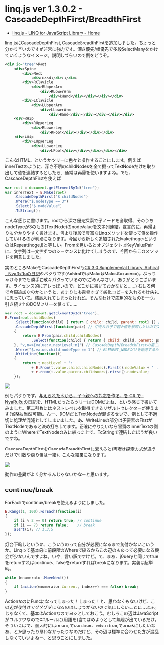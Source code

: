 # linq.js ver 1.3.0.2 - CascadeDepthFirst/BreadthFirst

* [linq.js - LINQ for JavaScript Library - Home](http://linqjs.codeplex.com/)

linq.jsにCascadeDepthFirst, CascadeBreadthFirstを追加しました。ちょっと分かり辛いのですが非常に強力です。深さ優先/幅優先で多段SelectManyをかけていくようなイメージ。説明しづらいので例をどうぞ。

```xml
<div id="tree">Root
    <div>Spine
        <div>Neck
            <div>Head</div></div>
        <div>RClavicle
            <div>RUpperArm
                <div>RLowerArm
                    <div>RHand</div></div></div></div>
        <div>LClavicle
            <div>LUpperArm
                <div>LLowerArm
                    <div>Hand</div></div></div></div></div>
    <div>RHip
        <div>RUpperLeg
            <div>RLowerLeg
                <div>RFoot</div></div></div></div>
    <div>LHip
        <div>LUpperLeg
            <div>LLowerLeg
                <div>LFoot</div></div></div></div></div>
```

こんなHTML、というかツリーに色々と操作することにします。例えばinnerTextのように、深さ不明のchildNodesを全て掘ってTextNodeだけを取り出して値を連結するとしたら、通常は再帰を使いますよね。でも、CascadeDepthFirstを使えば

```javascript
var root = document.getElementById("tree");
var innerText = E.Make(root)
    .CascadeDepthFirst("$.childNodes")
    .Where("$.nodeType == 3")
    .Select("$.nodeValue")
    .ToString();
```

こんな感じに書けます。rootから深さ優先探索で子ノードを全取得、そのうちnodeTypeが3のもの(TextNode)のnodeValueを文字列連結。宣言的に、再帰よりも分かりやすく書けます。何より後段で豊富なLinqメソッドを使って値を操作していけるのが利点になります。今回から新しく追加されたMake(hoge)というのはRepeat(hoge,1)と等しい。Fromを用いるとオブジェクトはKeyValuePairに、文字列は一文字ずつのシーケンスに化けてしまうので、今回からこのメソッドを用意しました。

実のところMakeもCascadeDepthFirstも[C# 3.0 Supplemental Library: Achiral - NyaRuRuの日記](http://d.hatena.ne.jp/NyaRuRu/20080115/p1)のパクりです(AchiralではMakeはMake.Sequence)。ぶっちゃけ今までも勝手に散々パクッているので(ごめんなさい、ありがとうございます。ライセンス的にアレっぽいので、どこかに書いておかないと……) むしろ何で今更追加なのかというと、あまりにも露骨すぎて劣化コピーを入れるのは失礼に思っていて。結局入れてしまったけれど。そんなわけで応用的なものを一つ。引き続き↑のDOMツリーを使って……

```javascript
var root = document.getElementById("tree");
E.From(root.childNodes)
    .Select(function(child) { return { child: child, parent: root} }) // 外部の値を取りこむ時は文字列ラムダ式は使えません
    .CascadeDepthFirst(function(pair) // 中を入れ子で親の値を参照したいので文字列ラムダ式は不可
    {
        return E.From(pair.child.childNodes)
            .Select(function(child) { return { child: child, parent: pair.child} });
    }, "v,n=>{value:v,nestLevel:n}") // CascadeDepth/BreadthFirstの第二引数はネストレベルを利用可能
    .Where("$.value.child.nodeType == 1") // ELEMENT_NODEだけを取得するためフィルタ
    .WriteLine(function(t)
    {
        return t.nestLevel + ':'
            + E.From(t.value.child.childNodes).First().nodeValue + ' . '
            + E.From(t.value.parent.childNodes).First().nodeValue;
    });
```

<p class="noindent">
	<img src="http://neue.cc/wp-content/uploads/image/cascadedepthfirst.jpg">
</p>

例もパクりです。[与えられた木から，子→親への対応を作る，を C# で - NyaRuRuの日記](http://d.hatena.ne.jp/NyaRuRu/20080604/p1)を、HTMLだったらツリーはDOMだよね、という感じで書いてみました。第二引数にはネストレベルを取得できるリザルトセレクターが使えます(省略も当然可能)。んー、DOMだとTextNodeが混ざるせいで、例として不適切に処理が混沌としてしまいました。あ、WriteLineの部分は子要素のFirstがTextNodeであると決め打ちしてます。正確にやりたいなら冒頭のinnerTextの例のようにWhereでTextNodeのみに絞った上で、ToStringで連結したほうが良いですね。

CascadeDepthFirstをCascadeBreadthFirstに変えると(両者は探索方式が違うだけで引数や戻り値は一緒)、こんな結果になります。

<p class="noindent">
	<img src="http://neue.cc/wp-content/uploads/image/cascadebreadthfirst.jpg">
</p>

動作の差異がよく分かるんじゃないかなーと思います。

continue/break
---
ForEachでcontinue/breakを使えるようにしました。

```javascript
E.Range(1, 100).ForEach(function(i)
{
    if (i % 2 == 0) return true; // continue
    if (i == 7) return false;    // break
    alert(i); // 1,3,5
});
```

灯台下暗しというか、こういうのって自分が必要になるまで気付かないというか。Linqって基本的に前段階のWhereで絞るからこの辺のものって必要になる機会が少ないんですよね。いや、言い訳ですけど。で、まあ、jQueryと同じでtrueをreturnすればcontinue、falseをreturnすればbreakになります。実装は超単純。

```javascript
while (enumerator.MoveNext())
{
    if (action(enumerator.Current, index++) === false) break;
}
```

ActionなのにFuncになってしまった！しまった！と、思わなくもないけど、この辺が後付けでグダグダになるのはしょうがないので気にしないことにしよふ。じゃなくて、基本はActionなのでヨシとしておこう。むしろこの辺はJavaScriptがユルフワなのでC#ルールに(用語を)当てはめようとして無理が出ているだけ。そういえばで、個人的にはreturn;でcontinue、return true;でbreakにしたいなあ、とか思ったり思わなかったりなのだけど、その辺は標準に合わせた方が混乱しなくていいよねー、と思うことにしました。